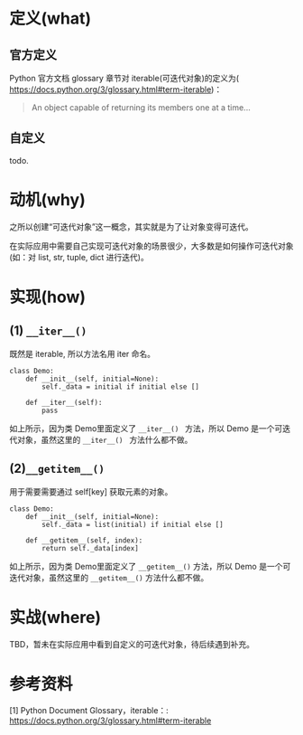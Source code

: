 # 定义(what)

## 官方定义

Python 官方文档 glossary 章节对 iterable(可迭代对象)的定义为( https://docs.python.org/3/glossary.html#term-iterable)：

> An object capable of returning its members one at a time...

## 自定义

todo.

# 动机(why)

之所以创建“可迭代对象”这一概念，其实就是为了让对象变得可迭代。

在实际应用中需要自己实现可迭代对象的场景很少，大多数是如何操作可迭代对象(如：对 list, str, tuple, dict 进行迭代)。

# 实现(how)

## (1) `__iter__() `

既然是 iterable, 所以方法名用 iter 命名。

```
class Demo:
    def __init__(self, initial=None):
        self._data = initial if initial else []

    def __iter__(self):
        pass

```

如上所示，因为类 Demo里面定义了  `__iter__() ` 方法，所以 Demo 是一个可迭代对象，虽然这里的  `__iter__() `  方法什么都不做。

##  (2)`__getitem__()`

用于需要需要通过 self[key] 获取元素的对象。

```
class Demo:
    def __init__(self, initial=None):
        self._data = list(initial) if initial else []

    def __getitem__(self, index):
        return self._data[index]
```

如上所示，因为类 Demo里面定义了  `__getitem__()` 方法，所以 Demo 是一个可迭代对象，虽然这里的 `__getitem__()` 方法什么都不做。

# 实战(where)

TBD，暂未在实际应用中看到自定义的可迭代对象，待后续遇到补充。

# 参考资料

[1] Python Document Glossary，iterable：: https://docs.python.org/3/glossary.html#term-iterable
